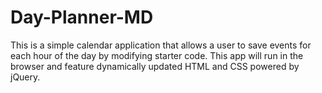 # Day-Planner-MD
This is a simple calendar application that allows a user to save events for each hour of the day by modifying starter code. This app will run in the browser and feature dynamically updated HTML and CSS powered by jQuery.
